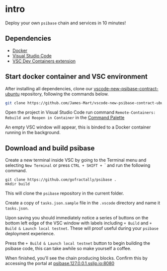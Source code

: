 # intro

Deploy your own `psibase` chain and services in 10 minutes!  

## Dependencies
- [Docker](https://www.docker.com/)
- [Visual Studio Code](https://code.visualstudio.com/)
- [VSC Dev Containers extension](https://marketplace.visualstudio.com/items?itemName=ms-vscode-remote.remote-containers) 


## Start docker container and VSC environment

After installing all dependencies, clone our [vscode-new-psibase-contract-ubuntu](https://github.com/James-Mart/vscode-new-psibase-contract-ubuntu) repository, following the commands below. 


```sh
git clone https://github.com/James-Mart/vscode-new-psibase-contract-ubuntu psi
```

Open the project in Visual Studio Code run command `Remote-Containers: Rebuild and Reopen in Container` in the [Command Palette](https://code.visualstudio.com/api/ux-guidelines/command-palette)

An empty VSC window will appear, this is binded to a Docker container running in the background. 

## Download and build psibase

Create a new terminal inside VSC by going to the Terminal menu and selecting `New Terminal` or press `CTRL + SHIFT + `\` and run the following command.


```
git clone https://github.com/gofractally/psibase .
mkdir build
```

This will clone the `psibase` repository in the current folder. 

Create a copy of `tasks.json.sample` file in the `.vscode` directory and name it `tasks.json`. 

Upon saving you should immediately notice a series of buttons on the bottom left edge of the VSC window with labels including `+ Build` and `+ Build & Launch local testnet`. 
These will proof useful during your `psibase` deployment experience. 

Press the `+ Build & Launch local testnet` button to begin building the psibase code, this can take awhile so make yourself a coffee.


When finished, you'll see the chain producing blocks. Confirm this by accessing the portal at [psibase.127.0.0.1.sslip.io:8080](http://psibase.127.0.0.1.sslip.io:8080/)
